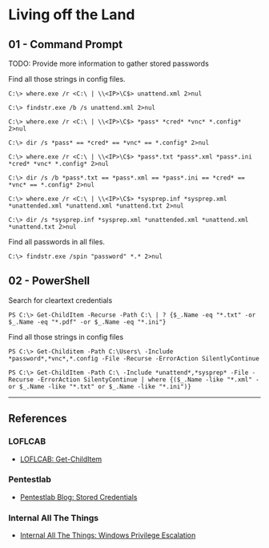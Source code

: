 # Living off the Land

## 01 - Command Prompt

TODO: Provide more information to gather stored passwords

Find all those strings in config files.

```
C:\> where.exe /r <C:\ | \\<IP>\C$> unattend.xml 2>nul

C:\> findstr.exe /b /s unattend.xml 2>nul

C:\> where.exe /r <C:\ | \\<IP>\C$> *pass* *cred* *vnc* *.config* 2>nul

C:\> dir /s *pass* == *cred* == *vnc* == *.config* 2>nul

C:\> where.exe /r <C:\ | \\<IP>\C$> *pass*.txt *pass*.xml *pass*.ini *cred* *vnc* *.config* 2>nul

C:\> dir /s /b *pass*.txt == *pass*.xml == *pass*.ini == *cred* == *vnc* == *.config* 2>nul

C:\> where.exe /r <C:\ | \\<IP>\C$> *sysprep.inf *sysprep.xml *unattended.xml *unattend.xml *unattend.txt 2>nul

C:\> dir /s *sysprep.inf *sysprep.xml *unattended.xml *unattend.xml *unattend.txt 2>nul
```

Find all passwords in all files.

```
C:\> findstr.exe /spin "password" *.* 2>nul
```

## 02 - PowerShell

Search for cleartext credentials

```
PS C:\> Get-ChildItem -Recurse -Path C:\ | ? {$_.Name -eq "*.txt" -or $_.Name -eq "*.pdf" -or $_.Name -eq "*.ini"}
```

Find all those strings in config files

```
PS C:\> Get-Childitem -Path C:\Users\ -Include *password*,*vnc*,*.config -File -Recurse -ErrorAction SilentlyContinue

PS C:\> Get-ChildItem -Path C:\ -Include *unattend*,*sysprep* -File -Recurse -ErrorAction SilentyContinue | where {($_.Name -like "*.xml" -or $_.Name -like "*.txt" or $_.Name -like "*.ini")}
```

---
## References

### LOFLCAB

- [LOFLCAB: Get-ChildItem](https://lofl-project.github.io/loflcab/Cmdlets/Get-ChildItem/)

### Pentestlab

- [Pentestlab Blog: Stored Credentials](https://pentestlab.blog/2017/04/19/stored-credentials/)

### Internal All The Things

- [Internal All The Things: Windows Privilege Escalation](https://swisskyrepo.github.io/InternalAllTheThings/redteam/escalation/windows-privilege-escalation/)